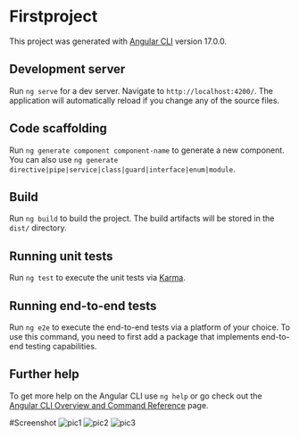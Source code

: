 # Firstproject

This project was generated with [Angular CLI](https://github.com/angular/angular-cli) version 17.0.0.

## Development server

Run `ng serve` for a dev server. Navigate to `http://localhost:4200/`. The application will automatically reload if you change any of the source files.

## Code scaffolding

Run `ng generate component component-name` to generate a new component. You can also use `ng generate directive|pipe|service|class|guard|interface|enum|module`.

## Build

Run `ng build` to build the project. The build artifacts will be stored in the `dist/` directory.

## Running unit tests

Run `ng test` to execute the unit tests via [Karma](https://karma-runner.github.io).

## Running end-to-end tests

Run `ng e2e` to execute the end-to-end tests via a platform of your choice. To use this command, you need to first add a package that implements end-to-end testing capabilities.

## Further help

To get more help on the Angular CLI use `ng help` or go check out the [Angular CLI Overview and Command Reference](https://angular.io/cli) page.

#Screenshot
![pic1](https://github.com/Luckyy1212/AngularProject1/assets/168857790/cff8bd34-92d2-4448-bb6a-870e078b668e)
![pic2](https://github.com/Luckyy1212/AngularProject1/assets/168857790/8155b587-9a96-4c4e-9833-83429b967fb6)
![pic3](https://github.com/Luckyy1212/AngularProject1/assets/168857790/73742d04-1fce-4e8a-8d9b-21f42b0ff2a9)



